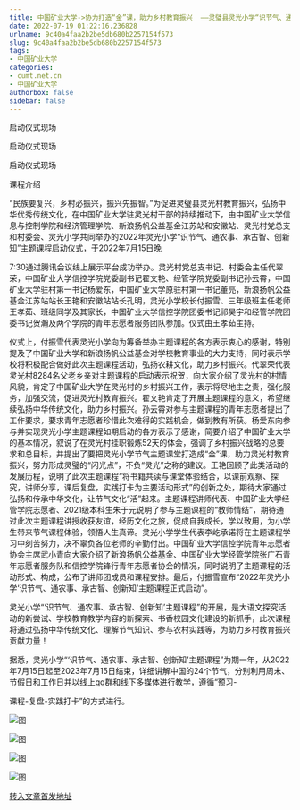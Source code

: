 ```yaml
---
title: 中国矿业大学->协力打造“金”课，助力乡村教育振兴  ——灵璧县灵光小学“识节气、通农事、承古智、创新知”主题课程启动仪式成功举办 | cumt.net.cn
date: 2022-07-19 01:22:16.236828
urlname: 9c40a4faa2b2be5db680b2257154f573
slug: 9c40a4faa2b2be5db680b2257154f573
tags: 
- 中国矿业大学
categories:
- cumt.net.cn
- 中国矿业大学
authorbox: false
sidebar: false
---
```

启动仪式现场

启动仪式现场

启动仪式现场

课程介绍

“民族要复兴，乡村必振兴，振兴先振智。”为促进灵璧县灵光村教育振兴，弘扬中华优秀传统文化，在中国矿业大学驻灵光村干部的持续推动下，由中国矿业大学信息与控制学院和经济管理学院、新浪扬帆公益基金江苏站和安徽站、灵光村党总支和村委会、灵光小学共同举办的2022年灵光小学“识节气、通农事、承古智、创新知”主题课程启动仪式，于2022年7月15日晚
<!--more-->
7:30通过腾讯会议线上展示平台成功举办。灵光村党总支书记、村委会主任代翠荣，中国矿业大学信控学院党委副书记翟文艳、经管学院党委副书记孙云霄，中国矿业大学驻村第一书记杨爱东，中国矿业大学原驻村第一书记董亮，新浪扬帆公益基金江苏站站长王艳和安徽站站长孔明，灵光小学校长付振雪、三年级班主任老师王孝茹、班级同学及其家长，中国矿业大学信控学院团委书记祁昊宇和经管学院团委书记贺瀚及两个学院的青年志愿者服务团队参加。仪式由王孝茹主持。

仪式上，付振雪代表灵光小学向为筹备举办主题课程的各方表示衷心的感谢，特别提及了中国矿业大学和新浪扬帆公益基金对学校教育事业的大力支持，同时表示学校将积极配合做好此次主题课程活动，弘扬农耕文化，助力乡村振兴。代翠荣代表灵光村8284名父老乡亲对主题课程的启动表示祝贺，向大家介绍了灵光村的村情风貌，肯定了中国矿业大学在灵光村的乡村振兴工作，表示将尽地主之责，强化服务，加强交流，促进灵光村教育振兴。翟文艳肯定了开展主题课程的意义，希望继续弘扬中华传统文化，助力乡村振兴。孙云霄对参与主题课程的青年志愿者提出了工作要求，要求青年志愿者珍惜此次难得的实践机会，做到教有所获。杨爱东向参与并实现灵光小学主题课程如期启动的各方表示了感谢，简要介绍了中国矿业大学的基本情况，叙说了在灵光村挂职锻炼52天的体会，强调了乡村振兴战略的总要求和总目标，并提出了要把灵光小学节气主题课堂打造成“金”课，助力灵光村教育振兴，努力形成灵璧的“闪光点”，不负“灵光”之称的建议。王艳回顾了此类活动的发展历程，说明了此次主题课程“将书籍共读与课堂体验结合，以课前观察、探究，讲师分享，课后复盘，实践打卡为主要活动形式”的创新之处，期待大家通过弘扬和传承中华文化，让节气文化“活”起来。主题课程讲师代表、中国矿业大学经管学院志愿者、2021级本科生朱于元说明了参与主题课程的“教师情结”，期待通过此次主题课程讲授收获友谊，经历文化之旅，促成自我成长，学以致用，为小学生带来节气课程体验，领悟人生真谛。灵光小学学生代表李屹承诺将在主题课程学习中刻苦努力，决不辜负各位老师的辛勤付出。中国矿业大学信控学院青年志愿者协会主席武小青向大家介绍了新浪扬帆公益基金、中国矿业大学经管学院张广石青年志愿者服务队和信控学院锋行青年志愿者协会的情况，同时说明了主题课程的活动形式、构成，公布了讲师团成员和课程安排。最后，付振雪宣布“2022年灵光小学‘识节气、通农事、承古智、创新知’主题课程正式启动”。

灵光小学“‘识节气、通农事、承古智、创新知’主题课程”的开展，是大语文探究活动的新尝试、学校教育教学内容的新探索、书香校园文化建设的新抓手，此次课程将通过弘扬中华传统文化、理解节气知识、参与农村实践等，为助力乡村教育振兴贡献力量！

据悉，灵光小学“‘识节气、通农事、承古智、创新知’主题课程”为期一年，从2022年7月15日起至2023年7月15日结束，详细讲解中国的24个节气，分别利用周末、节假日和工作日并以线上qq群和线下多媒体进行教学，遵循“预习-

课程-复盘-实践打卡”的方式进行。

![图](http://xwzx.cumt.edu.cn/_upload/article/images/df/f5/0de2685548419ac9d4208080a600/3a2a3430-4ea0-47a7-b975-0660a37bfa65.jpg)

![图](http://xwzx.cumt.edu.cn/_upload/article/images/df/f5/0de2685548419ac9d4208080a600/651e6fac-b9c4-423c-8b6a-a7d81cdb477d.jpg)

![图](http://xwzx.cumt.edu.cn/_upload/article/images/df/f5/0de2685548419ac9d4208080a600/9652dcf3-d0ed-4871-9a8c-3f0e3e9ec61a.jpg)

![图](http://xwzx.cumt.edu.cn/_upload/article/images/df/f5/0de2685548419ac9d4208080a600/d03c5bf5-7b6c-4f33-8479-0219645f066d.png)

[转入文章首发地址](http://xwzx.cumt.edu.cn/92/e7/c523a627431/page.htm)